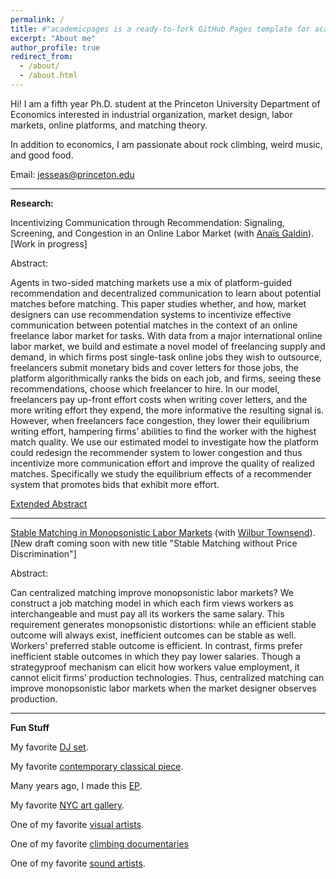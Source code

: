```yaml
---
permalink: /
title: #"academicpages is a ready-to-fork GitHub Pages template for academic personal websites"
excerpt: "About me"
author_profile: true
redirect_from: 
  - /about/
  - /about.html
---
```


Hi! I am a fifth year Ph.D. student at the Princeton University Department of Economics interested in industrial organization, market design, labor markets, online platforms, and matching theory.

In addition to economics, I am passionate about rock climbing, weird music, and good food.

Email: jesseas@princeton.edu

---

**Research:**

Incentivizing Communication through Recommendation: Signaling, Screening, and Congestion in an Online Labor Market (with [Anaïs Galdin](https://www.anaisgaldin.com/home)). [Work in progress]

Abstract:

Agents in two-sided matching markets use a mix of platform-guided recommendation and decentralized communication to learn about potential matches before matching. This paper studies whether, and how, market designers can use recommendation systems to incentivize effective communication between potential matches in the context of an online freelance labor market for tasks. With data from a major international online labor market, we build and estimate a novel model of freelancing supply and demand, in which firms post single-task online jobs they wish to outsource, freelancers submit monetary bids and cover letters for those jobs, the platform algorithmically ranks the bids on each job, and firms, seeing these recommendations, choose which freelancer to hire. In our model, freelancers pay up-front effort costs when writing cover letters, and the more writing effort they expend, the more informative the resulting signal is. However, when freelancers face congestion, they lower their equilibrium writing effort, hampering firms’ abilities to find the worker with the highest match quality. We use our estimated model to investigate how the platform could redesign the recommender system to lower congestion and thus incentivize more communication effort and improve the quality of realized matches. Specifically we study the equilibrium effects of a recommender system that promotes bids that exhibit more effort.

[Extended Abstract](https://agaldin.github.io/webfiles/GALDINAnais_ExtendedAbstract_Freelancer.pdf)

---

[Stable Matching in Monopsonistic Labor Markets](https://wilburtownsend.github.io/papers/market%20design%20monopsony.pdf) (with [Wilbur Townsend](https://wilburtownsend.github.io)). [New draft coming soon with new title "Stable Matching without Price Discrimination"]

Abstract:


Can centralized matching improve monopsonistic labor markets? We construct a job matching model in which each firm views workers as interchangeable and must pay all its workers the same salary. This requirement generates monopsonistic distortions: while an efficient stable outcome will always exist, inefficient outcomes can be stable as well. Workers' preferred stable outcome is efficient. In contrast, firms prefer inefficient stable outcomes in which they pay lower salaries. Though a strategyproof mechanism can elicit how workers value employment, it cannot elicit firms’ production technologies. Thus, centralized matching can improve monopsonistic labor markets when the market designer observes production.

---


**Fun Stuff**

My favorite [DJ set](https://www.youtube.com/watch?v=IUjWumGIqe8).

My favorite [contemporary classical piece](https://www.youtube.com/watch?v=NDVMtnaB28E).

Many years ago, I made this [EP](https://jessesilbert.bandcamp.com).

My favorite [NYC art gallery](https://bitforms.art).

One of my favorite [visual artists](http://www.artbylanyao.com).

One of my favorite [climbing documentaries](https://www.youtube.com/watch?v=dnSnd-xGtNI)

One of my favorite [sound artists](https://vimeo.com/7235817).
